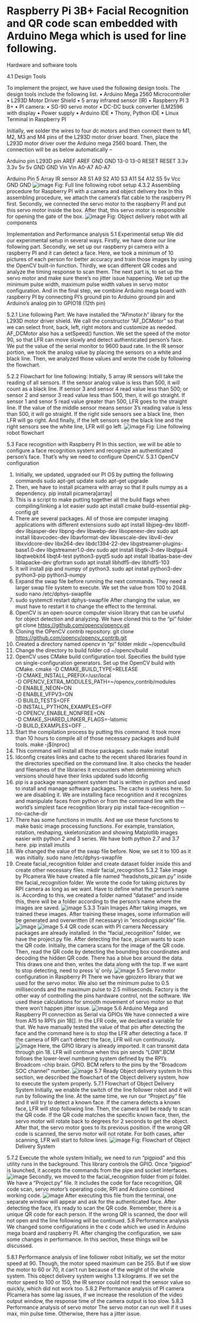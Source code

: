 # Raspberry Pi 3B+ Facial Recognition and QR code scan embedded with Arduino Mega which is used for line following.
Hardware and software tools

4.1 Design Tools

To implement the project, we have used the following design tools. The design tools include the following list. 
•	Arduino Mega 2560 Microcontroller
•	L293D Motor Driver Shield
•	5 array infrared sensor (IR)
•	Raspberry PI 3 B+ 
•	PI camera:
•	SG-90 servo motor
•	DC-DC buck converter (LM2596 with display
•	Power supply
•	Arduino IDE
•	Thony, Python IDE
•	Linux Terminal in Raspberry PI

Initially, we solder the wires to four dc motors and then connect them to M1, M2, M3 and M4 pins of the L293D motor driver board. Then, place the L293D motor driver over the Arduino mega 2560 board. Then, the connection will be as below automatically –
 
Arduino pin	L293D pin
AREF	AREF
GND	GND
13-0	13-0
RESET	RESET
3.3v	3.3v
5v	5v
GND	GND
Vin	Vin
A0-A7	A0-A7
  
Arduino Pin 	5 Array IR sensor
A8	S1
A9	S2
A10	S3
A11	S4
A12	S5
5v	Vcc
GND	GND
![image](https://user-images.githubusercontent.com/10431781/155857399-5df557d6-d500-42f7-a6d8-6ebc11b95c6c.png)
Fig: Full line following robot setup
4.3.2 Assembling procedure for Raspberry PI with a camera and object delivery box
In this assembling procedure, we attach the camera’s flat cable to the raspberry PI first. Secondly, we connected the servo motor to the raspberry PI and put this servo motor inside the box. After that, this servo motor is responsible for opening the gate of the box. 
![image](https://user-images.githubusercontent.com/10431781/155857410-e89cd6c9-200d-472e-ac5e-f7f6f42e5946.png)
                                             Fig: Object delivery robot with all components



Implementation and Performance analysis
5.1 Experimental setup
We did our experimental setup in several ways. Firstly, we have done our line following part. Secondly, we set up our raspberry pi camera with a raspberry PI and it can detect a face. Here, we took a minimum of 10 pictures of each person for better accuracy and train those images by using the OpenCV built-in function. Thirdly, we scan different QR codes and analyze the timing response to scan them. The next part is, to set up the servo motor and make sure there’s no jitter issue happening. We set up the minimum pulse width, maximum pulse width values in servo motor configuration. And in the final step, we combine Arduino mega board with raspberry PI by connecting PI’s ground pin to Arduino ground pin and Arduino’s analog pin to GPIO18 (12th pin)

5.2.1 Line following Part:
We have installed the “AFmotor.h” library for the L293D motor driver shield. We call the constructor “AF_DCMotor” so that we can select front, back, left, right motors and customize as needed. AF_DCMotor also has a setSpeed() function. We set the speed of the motor 90, so that LFR can move slowly and detect authenticated person’s face. We put the value of the serial monitor to 9600 baud rate. 
In the IR sensor portion, we took the analog value by placing the sensors on a white and black line. Then, we analyzed those values and wrote the code by following the flowchart.

5.2.2 Flowchart for line following:
Initially, 5 array IR sensors will take the reading of all sensors. If the sensor analog value is less than 500, it will count as a black line. If sensor 3 and sensor 4 read value less than 500; or sensor 2 and sensor 3 read value less than 500, then, it will go straight. If sensor 1 and senor 5 read value greater than 500, LFR goes to the straight line. If the value of the middle sensor means sensor 3’s reading value is less than 500, it will go straight. If the right side sensors see a black line, then LFR will go right. And finally, if the left sensors see the black line and the right sensors see the white line, LFR will go left. 
![image](https://user-images.githubusercontent.com/10431781/155857429-0a369ceb-9913-4dad-9c4d-7d28b7a613eb.png)
Fig: Line following robot flowchart

5.3 Face recognition with Raspberry PI
In this section, we will be able to configure a face recognition system and recognize an authenticated person’s face. That’s why we need to configure OpenCV.
5.3.1 OpenCV configuration
1. Initially, we updated, upgraded our PI OS by putting the following commands
sudo apt-get update
sudo apt-get upgrade
2. Then, we have to install picamera with array so that it pulls numpy as a dependency.
pip install picamera[array]
3. This is a script to make putting together all the build flags when compiling/linking a lot easier
sudo apt install cmake build-essential pkg-config git
4. There are several packages. All of those are computer imaging applications with different extensions
sudo apt install libjpeg-dev libtiff-dev libjasper-dev libpng-dev libwebp-dev libopenexr-dev
sudo apt install libavcodec-dev libavformat-dev libswscale-dev libv4l-dev libxvidcore-dev libx264-dev libdc1394-22-dev libgstreamer-plugins-base1.0-dev libgstreamer1.0-dev
sudo apt install libgtk-3-dev libqtgui4 libqtwebkit4 libqt4-test python3-pyqt5
sudo apt install libatlas-base-dev liblapacke-dev gfortran
sudo apt install libhdf5-dev libhdf5-103
5. It will install pip and numpy of python3.
sudo apt install python3-dev python3-pip python3-numpy
6. Expand the swap file before running the next commands. They need a larger swap file system to execute. We set the value from 100 to 2048.
sudo nano /etc/dphys-swapfile
7. sudo systemctl restart dphys-swapfile
After changing the value, we must have to restart it to change the effect to the terminal. 
8. OpenCV is an open-source computer vision library that can be useful for object detection and analyzing. We have cloned this to the “pi” folder
git clone https://github.com/opencv/opencv.git
9. Cloning the OPenCV contrib repository.
git clone https://github.com/opencv/opencv_contrib.git
10. Created a directory named opencv in “pi” folder 
mkdir ~/opencv/build
11. Change the directory to build folder
cd ~/opencv/build
12. OpenCV uses CMake build configuration tool. Specifies the build type on single-configuration generators. Set up the OpenCV build with CMake.
cmake -D CMAKE_BUILD_TYPE=RELEASE \
-D CMAKE_INSTALL_PREFIX=/usr/local \
-D OPENCV_EXTRA_MODULES_PATH=~/opencv_contrib/modules \
-D ENABLE_NEON=ON \
-D ENABLE_VFPV3=ON \
-D BUILD_TESTS=OFF \
-D INSTALL_PYTHON_EXAMPLES=OFF \
-D OPENCV_ENABLE_NONFREE=ON \
-D CMAKE_SHARED_LINKER_FLAGS=-latomic \
-D BUILD_EXAMPLES=OFF ..
13. Start the compilation process by putting this command. It took more than 10 hours to compile all of those necessary packages and build tools.
make -j$(nproc)
14. This command will install all those packages.
sudo make install
15. ldconfig creates links and cache to the recent shared libraries found in the directories specified on the command line. It also checks the header and filenames of the libraries it encounters when determining which versions should have their links updated
sudo ldconfig
16. pip is a package management system that is written in python and used to install and manage software packages. The cache is useless here. So we are disabling it. We are installing face recognition and it recognizes and manipulate faces from python or from the command line with the world’s simplest face recognition library
pip install face-recognition --no-cache-dir
17.  There has some functions in imutils. And we use these functions to make basic image processing functions. For example, translation, rotation, reshaping, skeletonization and showing Matplotlib images easier with python 2 and 3 series. We have both python 2.7 and 3.7 here.
pip install imutils
18. We changed the value of the swap file before. Now, we set it to 100 as it was initially. 
sudo nano /etc/dphys-swapfile
19. Create facial_recognition folder and create dataset folder inside this and create other necessary files. 
mkdir facial_recognition
5.3.2 Take image by PIcamera
We have created a file named “headshots_picam.py” inside the facial_recognition folder. We wrote the code for taking pictures by RPI camera as long as we want. Have to define what the person’s name is. According to this, we created a folder named “dataset” and inside this, there will be a folder according to the person’s name where the images are saved.
![image](https://user-images.githubusercontent.com/10431781/155857438-a2802835-f6c7-4ce6-a63a-4129c808b030.png)
5.3.3 Train Images
After taking images, we trained these images. After training these images, some information will be generated and overwritten (if necessary) in “encodings.pickle” file. 
![image](https://user-images.githubusercontent.com/10431781/155857443-887dde06-2484-4c8a-b69a-33a9a482329b.png)
![image](https://user-images.githubusercontent.com/10431781/155857446-9ddfef02-954d-41db-851a-f757c4fb813f.png)
5.4	QR code scan with PI camera
Necessary packages are already installed. In the “facial_recognition” folder, we have the project.py file. After detecting the face, picam wants to scan the QR code. Initially, the camera scans for the image of the QR code. Then, read the QR code by detecting the bounding box coordinates and decoding the hidden QR code. There has a blue box around the data. This draws one and then, writes the data along with the top. If we want to stop detecting, need to press ‘q’ only.
![image](https://user-images.githubusercontent.com/10431781/155857451-4cca12f8-e7b5-4a1d-90e9-736f108575ed.png)
5.5	Servo motor configuration in Raspberry PI
There we have gpiozero library that we used for the servo motor. We also set the minimum pulse to 0.5 milliseconds and the maximum pulse to 2.5 milliseconds. Factory is the other way of controlling the pins hardware control, not the software. We used these calculations for smooth movement of servo motor so that there won’t happen jitter issue.
![image](https://user-images.githubusercontent.com/10431781/155857456-3aeab648-d774-4477-9d61-c6c3e537b4f1.png)
5.6	Arduino Mega and Raspberry PI  connection as Serial via GPIOs
We have connected a wire from A15 to RPI’s pin 18[]. In the LFR code, we declared a variable for that. We have manually tested the value of that pin after detecting the face and the command here is to stop the LFR after detecting a face. If the camera of RPI can’t detect the face, LFR will run continuously. 
![image](https://user-images.githubusercontent.com/10431781/155857465-50678d78-9c25-4c81-ba5c-cb88d4d005a9.png)
Here, the GPIO library is already imported. It can transmit data through pin 18. LFR will continue when this pin sends “LOW”.BCM follows the lower-level numbering system defined by the RPI’s Broadcom –chip brain. GPIO. BCM refers to the pins by the “Broadcom SOC channel” number. 
![image](https://user-images.githubusercontent.com/10431781/155857469-af658174-4555-417f-8aff-5f9f22f6c9c3.png)
5.7	Ready Object delivery system
In this section, we described the flowchart of the Object delivery system, how to execute the system properly. 
5.7.1	Flowchart of Object Delivery System
Initially, we enable the switch of the line follower robot and it will run by following the line. At the same time, we run our “Project.py” file and it will try to detect a known face. If the camera detects a known face, LFR will stop following line. Then, the camera will be ready to scan the QR code. If the QR code matches the specific known face, then, the servo motor will rotate back to degrees for 2 seconds to get the object. After that, the servo motor goes to its previous position. If the wrong QR code is scanned, the servo motor will not rotate. For both cases, after scanning, LFR will start to follow lines. 
![image](https://user-images.githubusercontent.com/10431781/155857480-f836df65-9f2d-4276-b261-deb183376623.png)
                            Fig: Flowchart of Object Delivery System



5.7.2 Execute the whole system 
Initially, we need to run “pigpiod” and this utility runs in the background. This library controls the GPIO. Once “pigpiod” is launched, it accepts the commands from the pipe and socket interfaces. 
![image](https://user-images.githubusercontent.com/10431781/155857488-2dbc1b02-a2ae-45f0-a8dc-126cebcd9caf.png)
Secondly, we moved to the facial_recognition folder from pi folder. We have a “Project.py” file. It includes the code for face recognition, QR code scan, servo motor’s operating code, RPI and Arduino combined working code.
![image](https://user-images.githubusercontent.com/10431781/155857494-a57d398d-5caf-4e4c-a49e-e1db5c8a4359.png)
After executing this file from the terminal, one separate window will appear and ask for the authenticated face. After detecting the face, it’s ready to scan the QR code. Remember, there is a unique QR code for each person. If the wrong QR is scanned, the door will not open and the line following will be continued. 
5.8	Performance analysis
We changed some configurations in the c code which we used in Arduino mega board and raspberry PI. After changing the configuration, we saw some changes in performance. In this section, these things will be discussed. 






5.8.1	Performance analysis of line follower robot
Initially, we set the motor speed at 90. Though, the motor speed maximum can be 255. But if we slow the motor to 60 or 70, it can’t run because of the weight of the whole system. This object delivery system weighs 1.3 kilograms. If we set the motor speed to 100 or 150, the IR sensor could not read the sensor value so quickly, which did not work too. 
5.8.2	Performance analysis of PI camera
           PIcamera has some lag issues, if we increase the resolution of the video output window, the response time of the camera output is too slow. 
5.8.3	Performance analysis of servo motor
The servo motor can run well if it uses max, min pulse time. Otherwise, there has a jitter issue.












